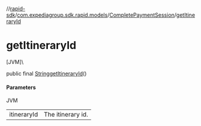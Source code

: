 //[rapid-sdk](../../../index.md)/[com.expediagroup.sdk.rapid.models](../index.md)/[CompletePaymentSession](index.md)/[getItineraryId](get-itinerary-id.md)

# getItineraryId

[JVM]\

public final [String](https://docs.oracle.com/javase/8/docs/api/java/lang/String.html)[getItineraryId](get-itinerary-id.md)()

#### Parameters

JVM

| | |
|---|---|
| itineraryId | The itinerary id. |
